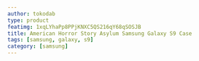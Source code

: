 ```yaml
---
author: tokodab
type: product
featimg: 1xqLYhaPp8PPjKNXC5QS216qY68qSOSJB
title: American Horror Story Asylum Samsung Galaxy S9 Case
tags: [samsung, galaxy, s9]
category: [samsung]
---
```

